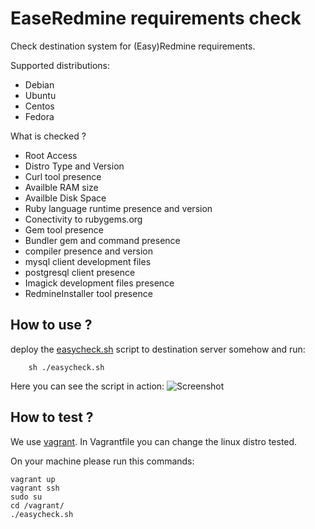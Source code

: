# EaseRedmine requirements check

Check destination system for (Easy)Redmine requirements.

Supported distributions:

  * Debian
  * Ubuntu
  * Centos
  * Fedora

What is checked ?

  * Root Access
  * Distro Type and Version
  * Curl tool presence
  * Availble RAM size
  * Availble Disk Space
  * Ruby language runtime presence and version
  * Conectivity to rubygems.org
  * Gem tool presence 
  * Bundler gem and command presence
  * compiler presence and version
  * mysql client development files
  * postgresql client presence
  * Imagick development files presence
  * RedmineInstaller tool presence


## How to use ?

deploy the [easycheck.sh](https://raw.githubusercontent.com/easyredmine/easy_server_requirements_check/master/easycheck.sh) script to destination server somehow and run:

        sh ./easycheck.sh


Here you can see the script in action:
![Screenshot](https://raw.githubusercontent.com/easyredmine/easy_server_requirements_check/master/easycheck.png)

## How to test ?

We use [vagrant](https://www.vagrantup.com/). In Vagrantfile you can change the linux distro tested.

On your machine please run this commands:

```
vagrant up
vagrant ssh
sudo su
cd /vagrant/
./easycheck.sh
```
